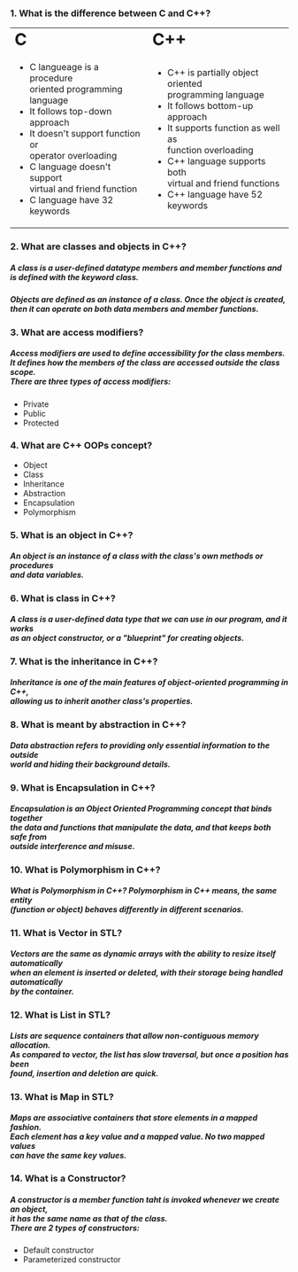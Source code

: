 ### 1. What is the difference between C and C++?

<table border="0">
 <tr>
 <td><b style="font-size:30px">C </b></td>
    <td><b style="font-size:30px">C++</b></td>
 </tr>
 <tr>
    <td>
    	<ul>
        	<li> C langueage is a procedure <br> oriented programming language </li>
  		<li> It follows top-down approach</li>
  		<li> It doesn't support function or <br> operator overloading </li>
            	<li> C language doesn't support <br> virtual and friend function </li>
  		<li> C language have 32 keywords </li>
	</ul>
   </td>
   <td>
    	<ul>
  		<li> C++ is partially object oriented <br> programming language </li>
  		<li> It follows bottom-up approach </li>
  		<li> It supports function as well as <br> function overloading </li>
            	<li> C++ language supports both <br> virtual and friend functions </li>
  		<li> C++ language have 52 keywords</li>
	</ul>
  </td>
</tr>
</table>

### 2. What are classes and objects in C++?

##### A class is a user-defined datatype members and member functions and <br> is defined with the keyword class.
##### Objects are defined as an instance of a class. Once the object is created, <br> then it can operate on both data members and member functions.

### 3. What are access modifiers?

##### Access modifiers are used to define accessibility for the class members. <br> It defines how the members of the class are accessed outside the class scope. <br> There are three types of access modifiers: 
* Private
* Public
* Protected

### 4. What are C++ OOPs concept? 
* Object
* Class
* Inheritance 
* Abstraction
* Encapsulation 
* Polymorphism 

### 5. What is an object in C++?
##### An object is an instance of a class with the class's own methods or procedures <br> and data variables.

### 6. What is class in C++?
##### A class is a user-defined data type that we can use in our program, and it works <br> as an object constructor, or a "blueprint" for creating objects. 

### 7. What is the inheritance in C++?
##### Inheritance is one of the main features of object-oriented programming in C++, <br> allowing us to inherit another class's properties.

### 8. What is meant by abstraction in C++? 
##### Data abstraction refers to providing only essential information to the outside <br> world and hiding their background details.

### 9. What is Encapsulation in C++?
##### Encapsulation is an Object Oriented Programming concept that binds together <br> the data and functions that manipulate the data, and that keeps both safe from <br> outside interference and misuse.

### 10. What is Polymorphism in C++?
##### What is Polymorphism in C++? Polymorphism in C++ means, the same entity <br>(function or object) behaves differently in different scenarios.

### 11. What is Vector in STL?
##### Vectors are the same as dynamic arrays with the ability to resize itself automatically <br> when an element is inserted or deleted, with their storage being handled automatically <br> by the container.

### 12. What is List in STL?
##### Lists are sequence containers that allow non-contiguous memory allocation. <br> As compared to vector, the list has slow traversal, but once a position has been <br> found, insertion and deletion are quick.

### 13. What is Map in STL?
##### Maps are associative containers that store elements in a mapped fashion. <br> Each element has a key value and a mapped value. No two mapped values <br> can have the same key values.

### 14. What is a Constructor?
##### A constructor is a member function taht is invoked whenever we create an object, <br> it has the same name as that of the class. <br> There are 2 types of constructors:
* Default constructor 
* Parameterized constructor 
